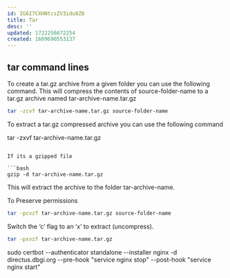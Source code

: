 ```yaml
---
id: IG6I7CXHNtcsZV3idu0Z8
title: Tar
desc: ''
updated: 1722256672254
created: 1609690553137
---
```



## tar command lines 

To create a tar.gz archive from a given folder you can use the following command. This will compress the contents of source-folder-name to a tar.gz 
archive named tar-archive-name.tar.gz

```bash
tar -zcvf tar-archive-name.tar.gz source-folder-name
```

To extract a tar.gz compressed archive you can use the following command

tar -zxvf tar-archive-name.tar.gz
```

If its a gzipped file

```bash
gzip -d tar-archive-name.tar.gz
```

This will extract the archive to the folder tar-archive-name.

To Preserve permissions

```bash
tar -pcvzf tar-archive-name.tar.gz source-folder-name
```

Switch the ‘c’ flag to an ‘x’ to extract (uncompress).

```bash
tar -pxvzf tar-archive-name.tar.gz
```


sudo certbot --authenticator standalone --installer nginx   -d directus.dbgi.org --pre-hook "service nginx stop" --post-hook "service nginx start"